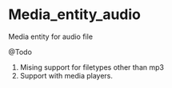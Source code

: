 # Media_entity_audio
Media entity for audio file

@Todo 
1) Mising support for filetypes other than mp3
2) Support with media players.
